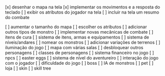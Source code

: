 [x] desenhar o mapa na tela
[x] implementar os movimentos e a resposta do teclado
[ ] exibir os atributos do jogador na tela
[ ] incluir na tela um resumo do combate

[ ] aumentar o tamanho do mapa
[ ] escolher os atributos
[ ] adicionar outros tipos de monstro
[ ] implementar novas mecânicas de combate
[ ] itens de cura
[ ] sistema de itens, armas e equipamentos
[ ] sistema de níveis/andares
[ ] nomear os monstros
[ ] adicionar variações de terrenos
[ ] iluminação do jogo
[ ] mapa com várias salas
[ ] desbloquear outros personagens
[ ] classes de personagens
[ ] sistema financeiro no jogo
[ ] npcs
[ ] easter eggs
[ ] sistema de nível do aventureiro
[ ] interação do jogo com o jogador
[ ] dificuldade do jogo
[ ] boss
[ ] IA de monstros
[ ] pet
[ ] loja
[ ] skin
[ ] skill tree
